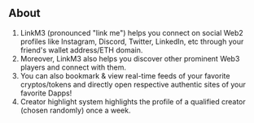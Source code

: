 ## About
1. LinkM3 (pronounced "link me") helps you connect on social Web2 profiles like Instagram, Discord, Twitter, LinkedIn, etc through your friend's wallet address/ETH domain. 
2. Moreover, LinkM3 also helps you discover other prominent Web3 players and connect with them. 
3. You can also bookmark & view real-time feeds of your favorite cryptos/tokens and directly open respective authentic sites of your favorite Dapps! 
4. Creator highlight system highlights the profile of a qualified creator (chosen randomly) once a week.
